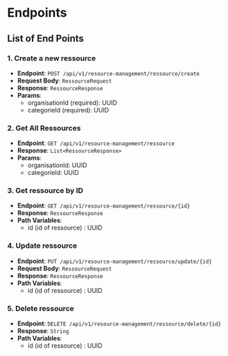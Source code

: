 # Endpoints

## List of End Points

### 1. Create a new ressource

- **Endpoint**: `POST /api/v1/resource-management/ressource/create`
- **Request Body**: `RessourceRequest`
- **Response**: `RessourceResponse`
- **Params**:
  - organisationId (required): UUID
  - categorieId (required): UUID

### 2. Get All Ressources

- **Endpoint**: `GET /api/v1/resource-management/ressource`
- **Response**: `List<RessourceResponse>`
- **Params**:
  - organisationId: UUID
  - categorieId: UUID

### 3. Get ressource by ID

- **Endpoint**: `GET /api/v1/resource-management/ressource/{id}`
- **Response**: `RessourceResponse`
- **Path Variables**:
  - id (id of ressource) : UUID

### 4. Update ressource

- **Endpoint**: `PUT /api/v1/resource-management/ressource/update/{id}`
- **Request Body**: `RessourceRequest`
- **Response**: `RessourceResponse`
- **Path Variables**:
  - id (id of ressource) : UUID

### 5. Delete ressource

- **Endpoint**: `DELETE /api/v1/resource-management/ressource/delete/{id}`
- **Response**: `String`
- **Path Variables**:
  - id (id of ressource) : UUID

